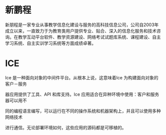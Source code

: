 # 新鹏程

新朋程是一家专业从事教学信息化建设与服务的高科技信息公司，公司自2003年成立以来，一直致力于为教育类用户提供专业、贴合、深入的信息化服务和技术咨询。在教学互动平台软件、教学资源建设、网络考试试题库系统、课程建设、自主学习系统、自主实训学习系统等方面成绩卓著。

# ICE

Ice 是一种面向对象的中间件平台。从根本上说，这意味着Ice 为构建面向对象的客户－服务

器应用提供了工具、API 和库支持。Ice 应用适合在异种环境中使用：客户和服务器可以用不

同的编程语言编写，可以运行在不同的操作系统和机器架构上，并且可以使用多种网络技术

进行通信。无论部署环境如何，这些应用的源码都是可移植的。 

# 

